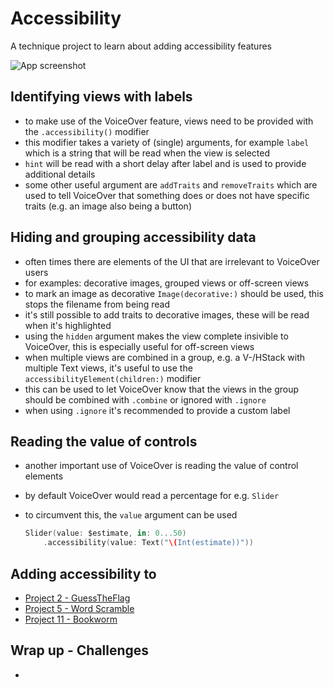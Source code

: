 # Accessibility
A technique project to learn about adding accessibility features

![App screenshot](_fixed.png)


## Identifying views with labels
- to make use of the VoiceOver feature, views need to be provided with the `.accessibility()` modifier
- this modifier takes a variety of (single) arguments, for example `label` which is a string that will be read when the view is selected
- `hint` will be read with a short delay after label and is used to provide additional details
- some other useful argument are `addTraits` and `removeTraits` which are used to tell VoiceOver that something does or does not have specific traits (e.g. an image also being a button)

## Hiding and grouping accessibility data
- often times there are elements of the UI that are irrelevant to VoiceOver users
- for examples: decorative images, grouped views or off-screen views
- to mark an image as decorative `Image(decorative:)` should be used, this stops the filename from being read
- it's still possible to add traits to decorative images, these will be read when it's highlighted
- using the `hidden` argument makes the view complete insivible to VoiceOver, this is especially useful for off-screen views
- when multiple views are combined in a group, e.g. a V-/HStack with multiple Text views, it's useful to use the `accessibilityElement(children:)` modifier
- this can be used to let VoiceOver know that the views in the group should be combined with `.combine` or ignored with `.ignore`
- when using `.ignore` it's recommended to provide a custom label

## Reading the value of controls
- another important use of VoiceOver is reading the value of control elements
- by default VoiceOver would read a percentage for e.g. `Slider`
- to circumvent this, the `value` argument can be used

    ```swift
    Slider(value: $estimate, in: 0...50)
        .accessibility(value: Text("\(Int(estimate))"))
    ```

## Adding accessibility to
- [Project 2 - GuessTheFlag](https://github.com/OddMagnet/100-Days-of-Swift/blob/master/016-024%20Starting%20SwiftUI/Project%202)
- [Project 5 - Word Scramble](https://github.com/OddMagnet/100-Days-of-Swift/tree/master/026-034%20Expanding%20your%20skills/Project%205)
- [Project 11 - Bookworm](https://github.com/OddMagnet/100-Days-of-Swift/tree/master/049-059%20Focus%20on%20data/Project%2011)

## Wrap up - Challenges
- 
